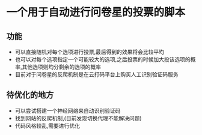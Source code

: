 # 一个用于自动进行问卷星的投票的脚本
## 功能
- 可以直接随机对每个选项进行投票,最后得到的效果将会比较平均
- 也可以对每个选项指定一个可能较大的选项,之后投票的时候加大投该选项的概率,其他选项则均分剩余的选项的概率
- 目前对于问卷星的反爬机制是在云打码平台上购买人工识别验证码服务
## 待优化的地方
- 可以尝试搭建一个神经网络来自动识别验证码
- 找到网站的反爬机制,(目前发现切换代理不能解决问题)
- 代码风格较乱,需要进行优化